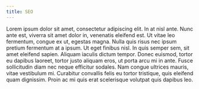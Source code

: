 ```yaml
---
title: SEO
---
```


Lorem ipsum dolor sit amet, consectetur adipiscing elit. In at nisl ante. Nunc ante est, viverra sit amet dolor in, venenatis eleifend est. Ut vitae leo fermentum, congue ex ut, egestas magna. Nulla quis risus nec ipsum pretium fermentum at a ipsum. Ut eget finibus nisl. In quis semper sem, sit amet eleifend sapien. Aliquam iaculis dictum tempor. Donec euismod, tortor eu dapibus laoreet, tortor justo aliquam eros, ut porta arcu mi in ante. Fusce sollicitudin diam nec neque efficitur sodales. Nam congue ultrices mauris, vitae vestibulum mi. Curabitur convallis felis eu tortor tristique, quis eleifend quam dignissim. Proin ac mi quis erat scelerisque volutpat quis dapibus leo.
